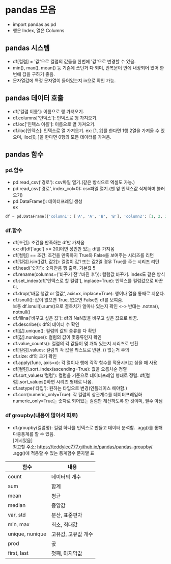 # pandas 모음
- import pandas as pd
- 행은 Index, 열은 Columns

## pandas 시스템
- df[컬럼] = '값'으로 컬럼의 값들을 한번에 '값'으로 변경할 수 있음.
- min(), max(), mean() 등 기존에 쓰던거 다 되며, 반복문이 안에 내장되어 있어 한번에 값을 구하기 좋음.
- 문자열값에 특정 문자열이 들어있는지 in으로 확인 가능.

## pandas 데이터 호출
- df['컬럼 이름']: 이름으로 행 가져오기.
- df.columns['인덱스']: 인덱스로 행 가져오기.
- df.loc['인덱스 이름']: 이름으로 열 가져오기.
- df.iloc[인덱스]: 인덱스로 열 가져오기.
ex: [1, 2]를 한다면 1행 2열을 가져올 수 있으며, iloc[0, ]을 한다면 0행의 모든 데이터를 가져옴.
## pandas 함수
### pd.함수
- pd.read_csv('경로'): csv파일 열기.(같은 방식으로 엑셀도 가능.)
- pd.read_csv('경로', index_col=0): csv파일 열기.(맨 앞 인덱스값 삭제하며 불러오기)
- pd.DataFrame(): 데이터프레임 생성  
ex  
```python
df = pd.DataFrame({'column1': ['A', 'A', 'B', 'B'], 'column2': [1, 2, 3, 4]}, index=['1', '2', '3', '4'])
```
### df.함수
- df[조건]: 조건을 만족하는 df만 가져옴  
ex: df[df['age'] >= 20]이면 성인만 있는 df를 가져옴
- df[컬럼] == 조건: 조건을 만족하지 True와 False를 보여주는 시리즈를 리턴
- df[컬럼].isin([값1, 값2]): 컬럼이 값1 또는 값2일 경우 True를 주는 시리즈 리턴
- df.head('숫자'): 숫자만큼 행 출력. 기본값 5
- df.rename(columns={'바꾸기 전':'바뀐 후'}): 컬럼값 바꾸기. index도 같은 방식
- df.set_index(df['인덱스로 할 컬럼'], inplace=True): 인덱스를 컬럼값으로 바꾼다.
- df.drop('바꿀 행값 or 열값', axis=x, inplace=True): 행이나 열을 통째로 지운다.
- df.isnull(): 값이 없으면 True, 없으면 False인 df를 보여줌.  
보통 df.isnull().sum()으로 결측치가 얼마나 있는지 확인 <-> 반대는 .notna(), notnull()  
- df.fillna('바꾸고 싶은 값'): df의 NaN값을 바꾸고 싶은 값으로 바꿈.
- df.describe(): df의 데이터 수 확인
- df[값].unique(): 컬럼의 값의 종류를 다 확인
- df[값].nunique(): 컬럼의 값이 몇종류인지 확인
- df.value_counts(): 컬럼의 각 값들이 몇 개씩 있는지 시리즈로 반환
- df[컬럼].values: 컬럼의 각 값을 리스트로 반환. () 없는거 주의
- df.size: df의 크기 확인
- df.apply(func, axis=x): 각 열이나 행에 각각 함수를 적용시키고 싶을 때 사용
- df[컬럼].sort_index(ascending=True): 값을 오름차순 정렬
- df.sort_values('컬럼'): 컬럼을 기준으로 데이터프레임 형태로 정렬. df[컬럼].sort_values()하면 시리즈 형태로 나옴.
- df.astype('타입'): 원하는 타입으로 변경(인플레이스 해야함.)
- df.corr(numeric_only=True): 각 컬럼의 상관계수를 데이터프레임화  
numeric_only=True는 숫자로 되어있는 컬럼만 계산하도록 한 것이며, 필수 아님

### df groupby(내용이 많아서 따로)
- df.groupby(컬럼명): 컬럼 하나를 인덱스로 만들고 데이터 분석함. .agg()를 통해 다중통계를 할 수 있음.  
[예시있음]  
참고할 주소: https://teddylee777.github.io/pandas/pandas-groupby/  
.agg()에 적용할 수 있는 통계함수 문자열 표  

함수 | 내용
------|----
count | 데이터의 개수
sum | 합계
mean | 평균
median | 중앙값
var, std | 분산, 표준편차
min, max | 최소, 최대값
unique, nunique | 고유값, 고유값 개수
prod | 곲
first, last | 첫째, 마지막값